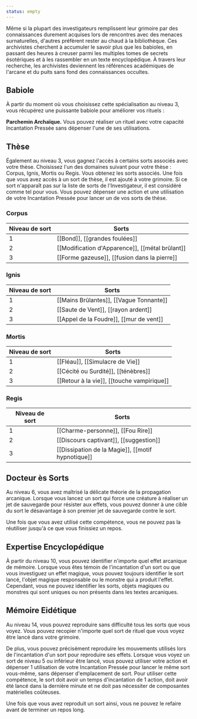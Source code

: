 ```yaml
---
status: empty
---
```

Même si la plupart des investigateurs remplissent leur grimoire par des connaissances durement acquises lors de rencontres avec des menaces surnaturelles, d'autres préfèrent rester au chaud à la bibliothèque. Ces archivistes cherchent à accumuler le savoir plus que les babioles, en passant des heures à creuser parmi les multiples tomes de secrets ésotériques et à les rassembler en un texte encyclopédique. À travers leur recherche, les archivistes deviennent les références académiques de l'arcane et du puits sans fond des connaissances occultes.

## Babiole

À partir du moment où vous choisissez cette spécialisation au niveau 3, vous récupérez une puissante babiole pour améliorer vos rituels : 

**Parchemin Archaïque.** Vous pouvez réaliser un rituel avec votre capacité Incantation Pressée sans dépenser l'une de ses utilisations.

## Thèse

Également au niveau 3, vous gagnez l'accès à certains sorts associés avec votre thèse. Choisissez l'un des domaines suivant pour votre thèse : Corpus, Ignis, Mortis ou Regis. Vous obtenez les sorts associés. Une fois que vous avez accès à un sort de thèse, il est ajouté à votre grimoire. Si ce sort n'apparaît pas sur la liste de sorts de l'Investigateur, il est considéré comme tel pour vous. Vous pouvez dépenser une action et une utilisation de votre Incantation Pressée pour lancer un de vos sorts de thèse.

### Corpus

| Niveau de sort | Sorts |
| -------------- | ----- |
| 1 | [[Bond]], [[grandes foulées]] |
| 2 | [[Modification d'Apparence]], [[métal brûlant]] |
| 3 | [[Forme gazeuse]], [[fusion dans la pierre]] |

### Ignis

| Niveau de sort | Sorts                                   |
| -------------- | --------------------------------------- |
| 1              | [[Mains Brûlantes]], [[Vague Tonnante]] |
| 2              | [[Saute de Vent]], [[rayon ardent]]     |
| 3              | [[Appel de la Foudre]], [[mur de vent]] |

### Mortis

| Niveau de sort | Sorts                                      |
| -------------- | ------------------------------------------ |
| 1              | [[Fléau]], [[Simulacre de Vie]]            |
| 2              | [[Cécité ou Surdité]], [[ténèbres]]        |
| 3              | [[Retour à la vie]], [[touche vampirique]] |

### Regis


| Niveau de sort | Sorts |
| -------------- | ----- |
| 1 | [[Charme-personne]], [[Fou Rire]] |
| 2 | [[Discours captivant]], [[suggestion]] |
| 3 | [[Dissipation de la Magie]], [[motif hypnotique]] |

## Docteur ès Sorts

Au niveau 6, vous avez maîtrisé la délicate théorie de la propagation arcanique. Lorsque vous lancez un sort qui force une créature à réaliser un jet de sauvegarde pour résister aux effets, vous pouvez donner à une cible du sort le désavantage à son premier jet de sauvegarde contre le sort.

Une fois que vous avez utilisé cette compétence, vous ne pouvez pas la réutiliser jusqu'à ce que vous finissiez un repos.

## Expertise Encyclopédique

À partir du niveau 10, vous pouvez identifier n'importe quel effet arcanique de mémoire. Lorsque vous êtes témoin de l'incantation d'un sort ou que vous investiguez un effet magique, vous pouvez toujours identifier le sort lancé, l'objet magique responsable ou le monstre qui a produit l'effet. Cependant, vous ne pouvez identifier les sorts, objets magiques ou monstres qui sont uniques ou non présents dans les textes arcaniques.

## Mémoire Eidétique

Au niveau 14, vous pouvez reproduire sans difficulté tous les sorts que vous voyez. Vous pouvez recopier n'importe quel sort de rituel que vous voyez être lancé dans votre grimoire.

De plus, vous pouvez précisément reproduire les mouvements utilisés lors de l'incantation d'un sort pour reproduire ses effets. Lorsque vous voyez un sort de niveau 5 ou inférieur être lancé, vous pouvez utiliser votre action et dépenser 1 utilisation de votre Incantation Pressée pour lancer le même sort vous-même, sans dépenser d'emplacement de sort. Pour utiliser cette compétence, le sort doit avoir un temps d'incantation de 1 action, doit avoir été lancé dans la dernière minute et ne doit pas nécessiter de composantes matérielles coûteuses.

Une fois que vous avez reproduit un sort ainsi, vous ne pouvez le refaire avant de terminer un repos long.
